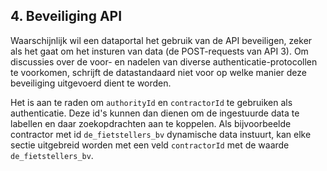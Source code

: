 ## 4. Beveiliging API

Waarschijnlijk wil een dataportal het gebruik van de API beveiligen, zeker als het gaat om het insturen van data (de POST-requests van API 3).
Om discussies over de voor- en nadelen van diverse authenticatie-protocollen te voorkomen, schrijft de datastandaard niet voor op welke manier deze beveiliging uitgevoerd dient te worden.  

Het is aan te raden om `authorityId` en `contractorId` te gebruiken als authenticatie. Deze id's kunnen dan dienen om de ingestuurde data te labellen en daar zoekopdrachten aan te koppelen. Als bijvoorbeelde contractor met id `de_fietstellers_bv` dynamische data instuurt, kan elke sectie uitgebreid worden met een veld `contractorId` met de waarde `de_fietstellers_bv`.

